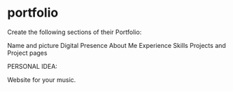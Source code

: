 # portfolio 

Create the following sections of their Portfolio:

Name and picture
Digital Presence 
About Me
Experience 
Skills
Projects and Project pages


PERSONAL IDEA: 

Website for your music. 
